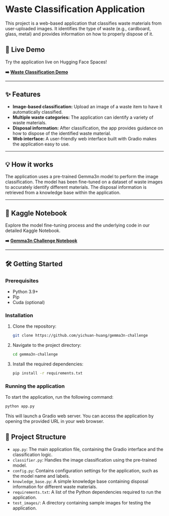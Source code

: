 # Waste Classification Application

This project is a web-based application that classifies waste materials from user-uploaded images. It identifies the type of waste (e.g., cardboard, glass, metal) and provides information on how to properly dispose of it.

## 🚀 Live Demo

Try the application live on Hugging Face Spaces\!

**➡️ [Waste Classification Demo](https://huggingface.co/spaces/HMWCS/Gemma3n-challenge-demo)**

-----

## ✨ Features

  * **Image-based classification:** Upload an image of a waste item to have it automatically classified.
  * **Multiple waste categories:** The application can identify a variety of waste materials.
  * **Disposal information:** After classification, the app provides guidance on how to dispose of the identified waste material.
  * **Web interface:** A user-friendly web interface built with Gradio makes the application easy to use.

-----

## 💡 How it works

The application uses a pre-trained Gemma3n model to perform the image classification. The model has been fine-tuned on a dataset of waste images to accurately identify different materials. The disposal information is retrieved from a knowledge base within the application.

-----

## 📓 Kaggle Notebook

Explore the model fine-tuning process and the underlying code in our detailed Kaggle Notebook.

**➡️ [Gemma3n Challenge Notebook](https://www.kaggle.com/code/yichuanhuang/gemma3n-garbage-classification)**

-----

## 🛠️ Getting Started

### Prerequisites

  * Python 3.9+
  * Pip
  * Cuda (optional)

### Installation

1.  Clone the repository:
    ```bash
    git clone https://github.com/yichuan-huang/gemma3n-challenge
    ```
2.  Navigate to the project directory:
    ```bash
    cd gemma3n-challenge
    ```
3.  Install the required dependencies:
    ```bash
    pip install -r requirements.txt
    ```

### Running the application

To start the application, run the following command:

```bash
python app.py
```

This will launch a Gradio web server. You can access the application by opening the provided URL in your web browser.

## 📂 Project Structure

  * `app.py`: The main application file, containing the Gradio interface and the classification logic.
  * `classifier.py`: Handles the image classification using the pre-trained model.
  * `config.py`: Contains configuration settings for the application, such as the model name and labels.
  * `knowledge_base.py`: A simple knowledge base containing disposal information for different waste materials.
  * `requirements.txt`: A list of the Python dependencies required to run the application.
  * `test_images/`: A directory containing sample images for testing the application.
